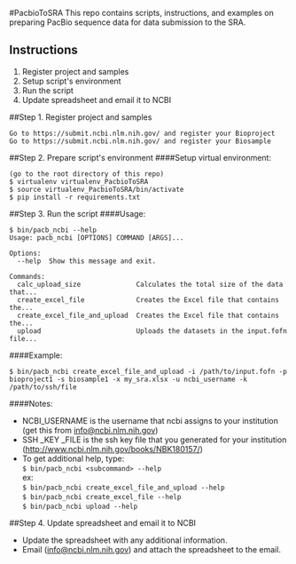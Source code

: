 #PacbioToSRA
This repo contains scripts, instructions, and examples on preparing PacBio sequence data for data submission to the SRA. 

## Instructions
1. Register project and samples
2. Setup script's environment
3. Run the script
4. Update spreadsheet and email it to NCBI


##Step 1. Register project and samples

    Go to https://submit.ncbi.nlm.nih.gov/ and register your Bioproject
    Go to https://submit.ncbi.nlm.nih.gov/ and register your Biosample


##Step 2. Prepare script's environment
####Setup virtual environment:

```
(go to the root directory of this repo)
$ virtualenv virtualenv_PacbioToSRA
$ source virtualenv_PacbioToSRA/bin/activate
$ pip install -r requirements.txt
```


##Step 3. Run the script
####Usage:
```
$ bin/pacb_ncbi --help
Usage: pacb_ncbi [OPTIONS] COMMAND [ARGS]...

Options:
  --help  Show this message and exit.

Commands:
  calc_upload_size              Calculates the total size of the data that...
  create_excel_file             Creates the Excel file that contains the...
  create_excel_file_and_upload  Creates the Excel file that contains the...
  upload                        Uploads the datasets in the input.fofn file...
```
####Example:
```
$ bin/pacb_ncbi create_excel_file_and_upload -i /path/to/input.fofn -p bioproject1 -s biosample1 -x my_sra.xlsx -u ncbi_username -k /path/to/ssh/file
```
####Notes:
*  NCBI_USERNAME is the username that ncbi assigns to your institution (get this from info@ncbi.nlm.nih.gov)
*  SSH _KEY _FILE is the ssh key file that you generated for your institution (http://www.ncbi.nlm.nih.gov/books/NBK180157/)
* To get additional help, type:  
	```$ bin/pacb_ncbi <subcommand> --help```  
	ex:  
	```$ bin/pacb_ncbi create_excel_file_and_upload --help```  
	```$ bin/pacb_ncbi create_excel_file --help```  
	```$ bin/pacb_ncbi upload --help```  

##Step 4. Update spreadsheet and email it to NCBI
*  Update the spreadsheet with any additional information.
*  Email (info@ncbi.nlm.nih.gov) and attach the spreadsheet to the email. 

